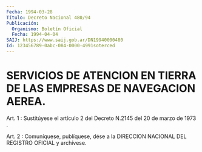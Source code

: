 ```yaml
---
Fecha: 1994-03-28
Título: Decreto Nacional 480/94
Publicación:
  Organismo: Boletín Oficial
  Fecha: 1994-04-04
SAIJ: https://www.saij.gob.ar/DN19940000480
Id: 123456789-0abc-084-0000-4991soterced
---
```

# SERVICIOS DE ATENCION EN TIERRA DE LAS EMPRESAS DE NAVEGACION AEREA.

<a id="1"></a>
Art.  1 : Sustitúyese el artículo 2 del Decreto N.2145 del 20 de marzo de 1973 .

<a id="2"></a>
Art. 2 : Comuníquese, publíquese, dése a la DIRECCION NACIONAL DEL REGISTRO OFICIAL y archívese.